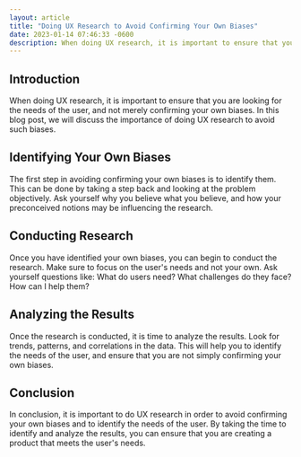 ```yaml
---
layout: article
title: "Doing UX Research to Avoid Confirming Your Own Biases"
date: 2023-01-14 07:46:33 -0600
description: When doing UX research, it is important to ensure that you are looking for the needs of the user, and not merely confirming your own biases. In this blog post, we will discuss the importance of doing UX research to avoid such biases.
---
```

## Introduction

When doing UX research, it is important to ensure that you are looking for the needs of the user, and not merely confirming your own biases. In this blog post, we will discuss the importance of doing UX research to avoid such biases.

## Identifying Your Own Biases

The first step in avoiding confirming your own biases is to identify them. This can be done by taking a step back and looking at the problem objectively. Ask yourself why you believe what you believe, and how your preconceived notions may be influencing the research.

## Conducting Research

Once you have identified your own biases, you can begin to conduct the research. Make sure to focus on the user's needs and not your own. Ask yourself questions like: What do users need? What challenges do they face? How can I help them?

## Analyzing the Results

Once the research is conducted, it is time to analyze the results. Look for trends, patterns, and correlations in the data. This will help you to identify the needs of the user, and ensure that you are not simply confirming your own biases.

## Conclusion

In conclusion, it is important to do UX research in order to avoid confirming your own biases and to identify the needs of the user. By taking the time to identify and analyze the results, you can ensure that you are creating a product that meets the user's needs.